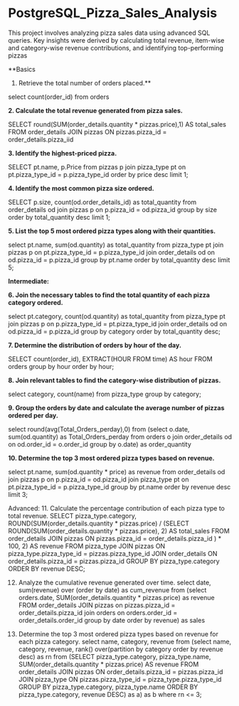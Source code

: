 # PostgreSQL_Pizza_Sales_Analysis
This project involves analyzing pizza sales data using advanced SQL queries. Key insights were derived by calculating total revenue, item-wise and category-wise revenue contributions, and identifying top-performing pizzas

**Basics
1.	Retrieve the total number of orders placed.**

select count(order_id) from orders

**2.	Calculate the total revenue generated from pizza sales.**

SELECT
    round(SUM(order_details.quantity * pizzas.price),1) AS total_sales
FROM 
    order_details
JOIN 
    pizzas ON pizzas.pizza_id = order_details.pizza_iid

**3.	Identify the highest-priced pizza.**

SELECT pt.name, p.Price from pizzas p
join pizza_type pt
on pt.pizza_type_id = p.pizza_type_id
order by price desc
limit 1;

**4.	Identify the most common pizza size ordered.**

SELECT p.size, count(od.order_details_id) as total_quantity from order_details od
join pizzas p
on p.pizza_id = od.pizza_id
group by size
order by total_quantity desc
limit 1;

**5.	List the top 5 most ordered pizza types along with their quantities.**

select pt.name, sum(od.quantity) as total_quantity from pizza_type pt
join pizzas p
on pt.pizza_type_id = p.pizza_type_id
join order_details od
on od.pizza_id = p.pizza_id
group by pt.name
order by total_quantity desc
limit 5;

**Intermediate:**

**6.	Join the necessary tables to find the total quantity of each pizza category ordered.**

select pt.category, count(od.quantity) as total_quantity from pizza_type pt
join pizzas p
on p.pizza_type_id = pt.pizza_type_id
join order_details od
on od.pizza_id = p.pizza_id
group by category
order by total_quantity desc;

**7.	Determine the distribution of orders by hour of the day.**

SELECT count(order_id), EXTRACT(HOUR FROM time) AS hour FROM orders
group by hour
order by hour;

**8.	Join relevant tables to find the category-wise distribution of pizzas.**

select category, count(name) from pizza_type
group by category;

**9.	Group the orders by date and calculate the average number of pizzas ordered per day.**

select round(avg(Total_Orders_perday),0) from (select o.date, sum(od.quantity) as Total_Orders_perday from orders o
join order_details od
on od.order_id = o.order_id
group by o.date) as order_quantity

**10.	Determine the top 3 most ordered pizza types based on revenue.**

select pt.name, sum(od.quantity * price) as revenue from order_details od
join pizzas p
on p.pizza_id = od.pizza_id
join pizza_type pt
on pt.pizza_type_id = p.pizza_type_id
group by pt.name
order by revenue desc
limit 3;












Advanced:
11.	Calculate the percentage contribution of each pizza type to total revenue.
SELECT 
    pizza_type.category,
    ROUND(SUM(order_details.quantity * pizzas.price) / (SELECT ROUND(SUM(order_details.quantity * pizzas.price), 2) AS total_sales
            FROM 
                order_details
            JOIN 
                pizzas ON pizzas.pizza_id = order_details.pizza_id
        ) * 100, 2) AS revenue
FROM 
    pizza_type
JOIN 
    pizzas ON pizza_type.pizza_type_id = pizzas.pizza_type_id
JOIN 
    order_details ON order_details.pizza_id = pizzas.pizza_id
GROUP BY 
    pizza_type.category
ORDER BY 
    revenue DESC;




12.	Analyze the cumulative revenue generated over time.
select date, sum(revenue) over (order by date) as cum_revenue 
from
(select orders.date, SUM(order_details.quantity * pizzas.price) as revenue 
FROM 
    order_details 
JOIN pizzas on pizzas.pizza_id = order_details.pizza_id
join orders on orders.order_id = order_details.order_id
group by date
order by revenue) as sales










13.	Determine the top 3 most ordered pizza types based on revenue for each pizza category.
select name, category, revenue from (select name, category, revenue, rank() over(partition by category order by revenue desc) as rn from
(SELECT 
    pizza_type.category, 
    pizza_type.name, 
    SUM(order_details.quantity * pizzas.price) AS revenue
FROM 
    order_details
JOIN 
    pizzas ON order_details.pizza_id = pizzas.pizza_id
JOIN 
    pizza_type ON pizzas.pizza_type_id = pizza_type.pizza_type_id
GROUP BY 
    pizza_type.category, pizza_type.name
ORDER BY 
    pizza_type.category, revenue DESC) as a) as b
where rn <= 3;


